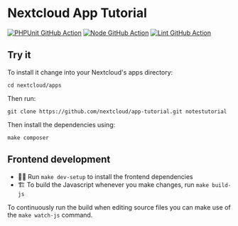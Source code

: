# Nextcloud App Tutorial

[![PHPUnit GitHub Action](https://github.com/fractava/biblio/workflows/PHPUnit/badge.svg)](https://github.com/nextcloud/app-tutorial/actions?query=workflow%3APHPUnit)
[![Node GitHub Action](https://github.com/fractava/biblio/workflows/Node/badge.svg)](https://github.com/nextcloud/app-tutorial/actions?query=workflow%3ANode)
[![Lint GitHub Action](https://github.com/fractava/biblio/workflows/Lint/badge.svg)](https://github.com/nextcloud/app-tutorial/actions?query=workflow%3ALint)
 
## Try it 
To install it change into your Nextcloud's apps directory:

    cd nextcloud/apps

Then run:

    git clone https://github.com/nextcloud/app-tutorial.git notestutorial

Then install the dependencies using:

    make composer

## Frontend development

- 👩‍💻 Run `make dev-setup` to install the frontend dependencies
- 🏗 To build the Javascript whenever you make changes, run `make build-js`

To continuously run the build when editing source files you can make use of the `make watch-js` command.
